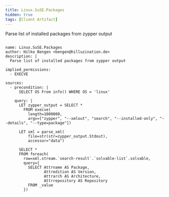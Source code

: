 ```yaml
---
title: Linux.SuSE.Packages
hidden: true
tags: [Client Artifact]
---
```


Parse list of installed packages from zypper output


<pre><code class="language-yaml">
name: Linux.SuSE.Packages
author: Hilko Bengen &lt;bengen@hilluzination.de&gt;
description: |
  Parse list of installed packages from zypper output

implied_permissions:
  - EXECVE

sources:
  - precondition: |
      SELECT OS From info() WHERE OS = 'linux'

    query: |
      LET zypper_output = SELECT *
        FROM execve(
          length=1000000,
          argv=["zypper", "--xmlout", "search", "--installed-only", "--details", "--type=package"])

      LET xml = parse_xml(
          file=str(str=zypper_output.Stdout),
          accessor="data")

      SELECT *
      FROM foreach(
        row=xml.stream.`search-result`.`solvable-list`.solvable,
        query={
          SELECT Attrname AS Package,
                 Attredition AS Version,
                 Attrarch AS Architecture,
                 Attrrepository AS Repository
          FROM _value
        })

</code></pre>

